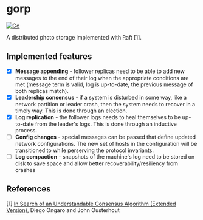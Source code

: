 
# gorp
[![Go](https://github.com/dannowilby/gorp/actions/workflows/go.yml/badge.svg)](https://github.com/dannowilby/gorp/actions/workflows/go.yml)

A distributed photo storage implemented with Raft [1].

## Implemented features

- [x] **Message appending** - follower replicas need to be able to add new
  messages to the end of their log when the appropriate conditions are met
  (message term is valid, log is up-to-date, the previous message of both
  replicas match).
- [x] **Leadership consensus** - if a system is disturbed in some way, like a
  network partition or leader crash, then the system needs to recover in a
  timely way. This is done through an election.
- [x] **Log replication** - the follower logs needs to heal themselves to be
  up-to-date from the leader's logs. This is done through an inductive process.
- [ ] **Config changes** - special messages can be passed that define updated
  network configurations. The new set of hosts in the configuration will be
  transitioned to while perserving the protocol invariants.
- [ ] **Log compaction** - snapshots of the machine's log need to be stored on
  disk to save space and allow better recoverability/resiliency from crashes

## References

[1] [In Search of an Understandable Consensus Algorithm (Extended Version)](https://raft.github.io/raft.pdf), Diego Ongaro and John Ousterhout
